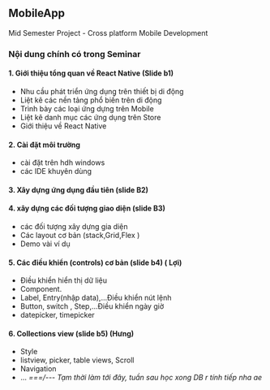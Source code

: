 ## MobileApp

Mid Semester Project - Cross platform Mobile Development

### Nội dung chính có trong Seminar

#### 1. Giới thiệu tổng quan về React Native (Slide b1)

- Nhu cầu phát triển ứng dụng trên thiết bị di động
- Liệt kê các nền tảng phổ biến trên di động
- Trình bày các loại ứng dựng trên Mobile
- Liệt kê danh mục các ứng dụng trên Store
- Giới thiệu về React Native

#### 2. Cài đặt môi trường

- cài đặt trên hdh windows
- các IDE khuyên dùng

#### 3. Xây dựng ứng dụng đầu tiên (slide B2)

#### 4. xây dựng các đối tượng giao diện (slide B3)

- các đối tượng xây dựng gia diện
- Các layout cơ bản (stack,Grid,Flex )
- Demo vài ví dụ

#### 5. Các điều khiển (controls) cơ bản (slide b4) ( Lợi)

- Điều khiển hiển thị dữ liệu
- Component.
- Label, Entry(nhập data),...Điều khiển nút lệnh
- Button, switch , Step,...Điều khiển ngày giờ
- datepicker, timepicker

#### 6. Collections view (slide b5) (Hưng)

- Style
- listview, picker, table views, Scroll
- Navigation
- ...
  _===/--- Tạm thời làm tới đây, tuần sau học xong DB r tính tiếp nha ae_
